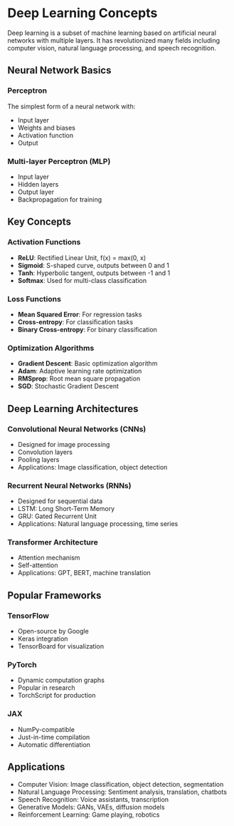 # Deep Learning Concepts

Deep learning is a subset of machine learning based on artificial neural networks with multiple layers. It has revolutionized many fields including computer vision, natural language processing, and speech recognition.

## Neural Network Basics

### Perceptron
The simplest form of a neural network with:
- Input layer
- Weights and biases
- Activation function
- Output

### Multi-layer Perceptron (MLP)
- Input layer
- Hidden layers
- Output layer
- Backpropagation for training

## Key Concepts

### Activation Functions
- **ReLU**: Rectified Linear Unit, f(x) = max(0, x)
- **Sigmoid**: S-shaped curve, outputs between 0 and 1
- **Tanh**: Hyperbolic tangent, outputs between -1 and 1
- **Softmax**: Used for multi-class classification

### Loss Functions
- **Mean Squared Error**: For regression tasks
- **Cross-entropy**: For classification tasks
- **Binary Cross-entropy**: For binary classification

### Optimization Algorithms
- **Gradient Descent**: Basic optimization algorithm
- **Adam**: Adaptive learning rate optimization
- **RMSprop**: Root mean square propagation
- **SGD**: Stochastic Gradient Descent

## Deep Learning Architectures

### Convolutional Neural Networks (CNNs)
- Designed for image processing
- Convolution layers
- Pooling layers
- Applications: Image classification, object detection

### Recurrent Neural Networks (RNNs)
- Designed for sequential data
- LSTM: Long Short-Term Memory
- GRU: Gated Recurrent Unit
- Applications: Natural language processing, time series

### Transformer Architecture
- Attention mechanism
- Self-attention
- Applications: GPT, BERT, machine translation

## Popular Frameworks

### TensorFlow
- Open-source by Google
- Keras integration
- TensorBoard for visualization

### PyTorch
- Dynamic computation graphs
- Popular in research
- TorchScript for production

### JAX
- NumPy-compatible
- Just-in-time compilation
- Automatic differentiation

## Applications

- Computer Vision: Image classification, object detection, segmentation
- Natural Language Processing: Sentiment analysis, translation, chatbots
- Speech Recognition: Voice assistants, transcription
- Generative Models: GANs, VAEs, diffusion models
- Reinforcement Learning: Game playing, robotics